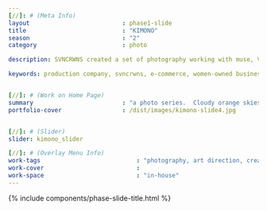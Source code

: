 ```yaml
---
[//]: # (Meta Info)
layout                          : phase1-slide
title 					        : "KIMONO"
season				            : "2"
category						: photo

description: SVNCRWNS created a set of photography working with muse, Von Lee.

keywords: production company, svncrwns, e-commerce, women-owned businesses, creative team, consulting, business operations, launch my brand, manage my brand, photography, videography, special projects


[//]: # (Work on Home Page)
summary                         : "a photo series.  Cloudy orange skies with an oversaturated Kimono"
portfolio-cover					: /dist/images/kimono-slide4.jpg


[//]: # (Slider)
slider: kimono_slider

[//]: # (Overlay Menu Info)
work-tags 							: "photography, art direction, creative direction, talent"
work-cover							:
work-space 							: "in-house"
---
```


{% include components/phase-slide-title.html %}
